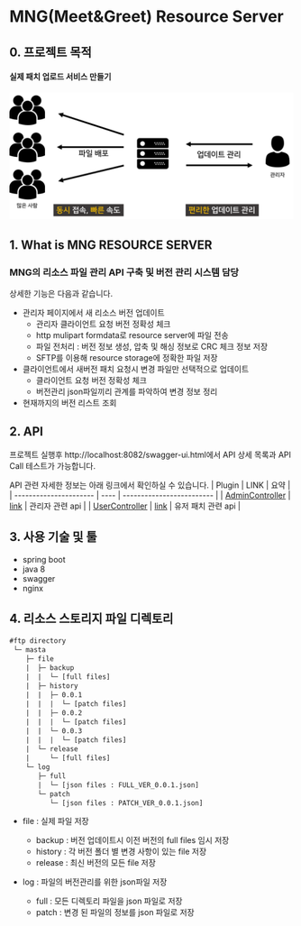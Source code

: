 # MNG(Meet&Greet) Resource Server

## 0. 프로젝트 목적
#### 실제 패치 업로드 서비스 만들기

![그림1](..\mng-patch\docs\docs_image\p2.png)



## 1. What is MNG RESOURCE SERVER

### MNG의 리소스 파일 관리 API 구축 및 버전 관리 시스템 담당
상세한 기능은 다음과 같습니다.
- 관리자 페이지에서 새 리소스 버전 업데이트
  - 관리자 클라이언트 요청 버전 정확성 체크
  - http mulipart formdata로 resource server에 파일 전송
  - 파일 전처리 : 버전 정보 생성, 압축 및 해싱 정보로 CRC 체크 정보 저장
  - SFTP를 이용해 resource storage에 정확한 파일 저장
- 클라이언트에서 새버전 패치 요청시 변경 파일만 선택적으로 업데이트
  - 클라이언트 요청 버전 정확성 체크
  - 버전관리 json파일끼리 관계를 파악하여 변경 정보 정리
- 현재까지의 버전 리스트 조회



## 2. API 
프로젝트 실행후 http://localhost:8082/swagger-ui.html에서 API 상세 목록과 API Call 테스트가 가능합니다.

API 관련 자세한 정보는 아래 링크에서 확인하실 수 있습니다.
| Plugin                 | LINK | 요약                      |
| ---------------------- | ---- | ------------------------- |
| [AdminController](../mng-patch/docs/AdminController.md) | [link](../mng-patch/src/main/java/com/masta/patch/controller/AdminController.java) | 관리자 관련 api |
| [UserController](../mng-patch/docs/UserController.md) | [link](../mng-patch/src/main/java/com/masta/patch/controller/UserController.java) | 유저 패치 관련 api  |



## 3. 사용 기술 및 툴 

- spring boot
- java 8
- swagger
- nginx



## 4. 리소스 스토리지 파일 디렉토리

```
#ftp directory
 └─ masta
    ├─ file
    |  ├─ backup
    |  |  └─ [full files]
    |  ├─ history
    |  |  ├─ 0.0.1
    |  |  |  └─ [patch files]
    |  |  ├─ 0.0.2
    |  |  |  └─ [patch files]
    |  |  └─ 0.0.3
    |  |  |  └─ [patch files]
    |  └─ release
    |     └─ [full files]
    └─ log
       ├─ full
       |  └─ [json files : FULL_VER_0.0.1.json]
	   └─ patch
          └─ [json files : PATCH_VER_0.0.1.json]
```

- file : 실제 파일 저장
  - backup : 버전 업데이트시 이전 버전의 full files 임시 저장
  - history : 각 버전 폴더 별 변경 사항이 있는 file 저장
  - release :  최신 버전의 모든 file 저장

- log : 파일의 버전관리를 위한 json파일 저장
  - full : 모든 디렉토리 파일을 json 파일로 저장
  - patch : 변경 된 파일의 정보를 json 파일로 저장